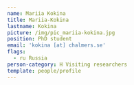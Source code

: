 ```yaml
---
name: Mariia Kokina
title: Mariia-Kokina
lastname: Kokina
picture: /img/pic_mariia-kokina.jpg
position: PhD student
email: 'kokina [at] chalmers.se'
flags:
  - ru Russia
person-category: H Visiting researchers
template: people/profile
---
```


